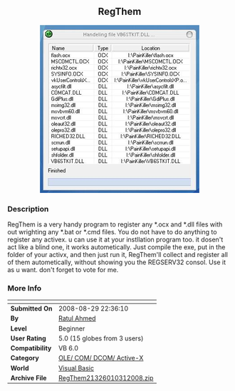 ﻿<div align="center">

## RegThem

<img src="PIC200810311350548628.JPG">
</div>

### Description

RegThem is a very handy program to register any *.ocx and *.dll files with out wrighting any *.bat or *.cmd files. You do not have to do anything to register any activex. u can use it at your instllation program too. it dosen't act like a blind one, it works autometically. Just compile the exe, put in the folder of your activx, and then just run it, RegThem'll collect and register all of them autometically, without showing you the REGSERV32 consol. Use it as u want. don't forget to vote for me.
 
### More Info
 


<span>             |<span>
---                |---
**Submitted On**   |2008-08-29 22:36:10
**By**             |[Ratul Ahmed](https://github.com/Planet-Source-Code/PSCIndex/blob/master/ByAuthor/ratul-ahmed.md)
**Level**          |Beginner
**User Rating**    |5.0 (15 globes from 3 users)
**Compatibility**  |VB 6\.0
**Category**       |[OLE/ COM/ DCOM/ Active\-X](https://github.com/Planet-Source-Code/PSCIndex/blob/master/ByCategory/ole-com-dcom-active-x__1-29.md)
**World**          |[Visual Basic](https://github.com/Planet-Source-Code/PSCIndex/blob/master/ByWorld/visual-basic.md)
**Archive File**   |[RegThem21326010312008\.zip](https://github.com/Planet-Source-Code/ratul-ahmed-regthem__1-71323/archive/master.zip)









